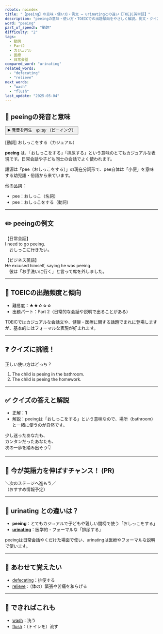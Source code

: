 ```yaml
---
robots: noindex
title: "【peeing】の意味・使い方・例文 ― urinatingとの違い【TOEIC英単語】"
description: "peeingの意味・使い方・TOEICでの出題傾向をやさしく解説。例文・クイズ付きでurinatingとの違いもわかりやすく学べます。"
word: "peeing"
part_of_speech: "動詞"
difficulty: "2"
tags:
  - 動詞
  - Part2
  - カジュアル
  - 医療
  - 日常会話
compared_word: "urinating"
related_words:
  - "defecating"
  - "relieve"
next_words:
  - "wash"
  - "flush"
last_update: "2025-05-04"
---
```


## 🔰 peeingの発音と意味

<button class="play-audio" onclick="playTTS('peeing')">
  <span class="play-audio-main">
    ▶️ 発音を再生　/piːɪŋ/
  </span>
  <span class="play-audio-sub">
    （ピーイング）
  </span>
</button>

[動詞] おしっこをする（カジュアル）

**peeing** は、「おしっこをする」「排尿する」という意味のとてもカジュアルな表現です。日常会話や子ども同士の会話でよく使われます。

語源は「pee（おしっこをする）」の現在分詞形で、pee自体は「小便」を意味する幼児語・俗語から来ています。

他の品詞：  
- pee：おしっこ（名詞）
- pee：おしっこをする（動詞）

---

## ✏️ peeingの例文

【日常会話】  
I need to go peeing.  
　おしっこに行きたい。

【ビジネス英語】  
He excused himself, saying he was peeing.  
　彼は「お手洗いに行く」と言って席を外しました。

---

## 🎯 TOEICの出題頻度と傾向

- 難易度：★★☆☆☆
- 出題パート：Part 2（日常的な会話や説明で出ることがある）

TOEICではカジュアルな会話文や、健康・医療に関する話題でまれに登場しますが、基本的にはフォーマルな表現が好まれます。

---

## ❓ クイズに挑戦！

正しい使い方はどっち？

1. The child is peeing in the bathroom.  
2. The child is peeing the homework.

---

## ✅ クイズの答えと解説

- 正解：**1**
- 解説：peeingは「おしっこをする」という意味なので、場所（bathroom）と一緒に使うのが自然です。

少し迷ったあなたも、  
カンタンだったあなたも、  
次の一歩を踏み出そう👇️

---

## 🚀 今が英語力を伸ばすチャンス！ (PR)

<div class="info-center">
＼次のステージへ進もう／<br>  
（おすすめ情報予定）
</div>

---

## 🤔  urinating との違いは？

- **peeing**：とてもカジュアルで子どもや親しい間柄で使う「おしっこをする」
- **[urinating](/word/urinating/)**：医学的・フォーマルな「排尿する」

peeingは日常会話やくだけた場面で使い、urinatingは医療やフォーマルな説明で使います。

---

## 🧩 あわせて覚えたい

- [defecating](/word/defecating/)：排便する
- [relieve](/word/relieve/)：（体の）緊張や苦痛を和らげる

---

## 📖 できればこれも

- [wash](/word/wash/)：洗う
- [flush](/word/flush/)：（トイレを）流す

<!-- cvid: aid20_bid07 -->
